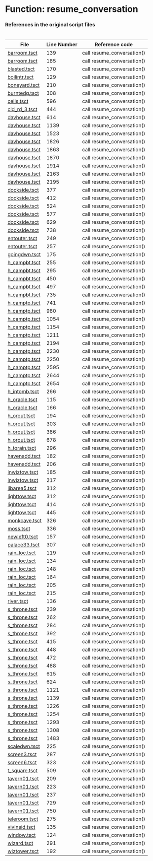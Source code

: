 # Function: resume_conversation
### References in the original script files

#

| File | Line Number | Reference code |
| --- | --- | --- |
| [barroom.tsct](../../../out/barroom.tsct#L139) | 139 | call resume_conversation() |
| [barroom.tsct](../../../out/barroom.tsct#L185) | 185 | call resume_conversation() |
| [blasted.tsct](../../../out/blasted.tsct#L170) | 170 | call resume_conversation() |
| [boilintr.tsct](../../../out/boilintr.tsct#L129) | 129 | call resume_conversation() |
| [boneyard.tsct](../../../out/boneyard.tsct#L210) | 210 | call resume_conversation() |
| [burntedg.tsct](../../../out/burntedg.tsct#L308) | 308 | call resume_conversation() |
| [cells.tsct](../../../out/cells.tsct#L596) | 596 | call resume_conversation() |
| [cld_rd_3.tsct](../../../out/cld_rd_3.tsct#L444) | 444 | call resume_conversation() |
| [davhouse.tsct](../../../out/davhouse.tsct#L614) | 614 | call resume_conversation() |
| [davhouse.tsct](../../../out/davhouse.tsct#L1139) | 1139 | call resume_conversation() |
| [davhouse.tsct](../../../out/davhouse.tsct#L1523) | 1523 | call resume_conversation() |
| [davhouse.tsct](../../../out/davhouse.tsct#L1826) | 1826 | call resume_conversation() |
| [davhouse.tsct](../../../out/davhouse.tsct#L1863) | 1863 | call resume_conversation() |
| [davhouse.tsct](../../../out/davhouse.tsct#L1870) | 1870 | call resume_conversation() |
| [davhouse.tsct](../../../out/davhouse.tsct#L1914) | 1914 | call resume_conversation() |
| [davhouse.tsct](../../../out/davhouse.tsct#L2163) | 2163 | call resume_conversation() |
| [davhouse.tsct](../../../out/davhouse.tsct#L2195) | 2195 | call resume_conversation() |
| [dockside.tsct](../../../out/dockside.tsct#L377) | 377 | call resume_conversation() |
| [dockside.tsct](../../../out/dockside.tsct#L412) | 412 | call resume_conversation() |
| [dockside.tsct](../../../out/dockside.tsct#L524) | 524 | call resume_conversation() |
| [dockside.tsct](../../../out/dockside.tsct#L577) | 577 | call resume_conversation() |
| [dockside.tsct](../../../out/dockside.tsct#L629) | 629 | call resume_conversation() |
| [dockside.tsct](../../../out/dockside.tsct#L738) | 738 | call resume_conversation() |
| [entouter.tsct](../../../out/entouter.tsct#L249) | 249 | call resume_conversation() |
| [entouter.tsct](../../../out/entouter.tsct#L257) | 257 | call resume_conversation() |
| [goingdwn.tsct](../../../out/goingdwn.tsct#L175) | 175 | call resume_conversation() |
| [h_campbt.tsct](../../../out/h_campbt.tsct#L255) | 255 | call resume_conversation() |
| [h_campbt.tsct](../../../out/h_campbt.tsct#L295) | 295 | call resume_conversation() |
| [h_campbt.tsct](../../../out/h_campbt.tsct#L450) | 450 | call resume_conversation() |
| [h_campbt.tsct](../../../out/h_campbt.tsct#L497) | 497 | call resume_conversation() |
| [h_campbt.tsct](../../../out/h_campbt.tsct#L735) | 735 | call resume_conversation() |
| [h_camptp.tsct](../../../out/h_camptp.tsct#L741) | 741 | call resume_conversation() |
| [h_camptp.tsct](../../../out/h_camptp.tsct#L980) | 980 | call resume_conversation() |
| [h_camptp.tsct](../../../out/h_camptp.tsct#L1054) | 1054 | call resume_conversation() |
| [h_camptp.tsct](../../../out/h_camptp.tsct#L1154) | 1154 | call resume_conversation() |
| [h_camptp.tsct](../../../out/h_camptp.tsct#L1211) | 1211 | call resume_conversation() |
| [h_camptp.tsct](../../../out/h_camptp.tsct#L2194) | 2194 | call resume_conversation() |
| [h_camptp.tsct](../../../out/h_camptp.tsct#L2230) | 2230 | call resume_conversation() |
| [h_camptp.tsct](../../../out/h_camptp.tsct#L2250) | 2250 | call resume_conversation() |
| [h_camptp.tsct](../../../out/h_camptp.tsct#L2595) | 2595 | call resume_conversation() |
| [h_camptp.tsct](../../../out/h_camptp.tsct#L2644) | 2644 | call resume_conversation() |
| [h_camptp.tsct](../../../out/h_camptp.tsct#L2654) | 2654 | call resume_conversation() |
| [h_intomb.tsct](../../../out/h_intomb.tsct#L266) | 266 | call resume_conversation() |
| [h_oracle.tsct](../../../out/h_oracle.tsct#L115) | 115 | call resume_conversation() |
| [h_oracle.tsct](../../../out/h_oracle.tsct#L166) | 166 | call resume_conversation() |
| [h_orout.tsct](../../../out/h_orout.tsct#L194) | 194 | call resume_conversation() |
| [h_orout.tsct](../../../out/h_orout.tsct#L303) | 303 | call resume_conversation() |
| [h_orout.tsct](../../../out/h_orout.tsct#L386) | 386 | call resume_conversation() |
| [h_orout.tsct](../../../out/h_orout.tsct#L678) | 678 | call resume_conversation() |
| [h_torain.tsct](../../../out/h_torain.tsct#L296) | 296 | call resume_conversation() |
| [havenadd.tsct](../../../out/havenadd.tsct#L182) | 182 | call resume_conversation() |
| [havenadd.tsct](../../../out/havenadd.tsct#L206) | 206 | call resume_conversation() |
| [inwiztow.tsct](../../../out/inwiztow.tsct#L185) | 185 | call resume_conversation() |
| [inwiztow.tsct](../../../out/inwiztow.tsct#L217) | 217 | call resume_conversation() |
| [libarea5.tsct](../../../out/libarea5.tsct#L312) | 312 | call resume_conversation() |
| [lighttow.tsct](../../../out/lighttow.tsct#L312) | 312 | call resume_conversation() |
| [lighttow.tsct](../../../out/lighttow.tsct#L414) | 414 | call resume_conversation() |
| [lighttow.tsct](../../../out/lighttow.tsct#L445) | 445 | call resume_conversation() |
| [monkcave.tsct](../../../out/monkcave.tsct#L326) | 326 | call resume_conversation() |
| [moss.tsct](../../../out/moss.tsct#L336) | 336 | call resume_conversation() |
| [newleft0.tsct](../../../out/newleft0.tsct#L157) | 157 | call resume_conversation() |
| [palace33.tsct](../../../out/palace33.tsct#L307) | 307 | call resume_conversation() |
| [rain_loc.tsct](../../../out/rain_loc.tsct#L119) | 119 | call resume_conversation() |
| [rain_loc.tsct](../../../out/rain_loc.tsct#L134) | 134 | call resume_conversation() |
| [rain_loc.tsct](../../../out/rain_loc.tsct#L148) | 148 | call resume_conversation() |
| [rain_loc.tsct](../../../out/rain_loc.tsct#L164) | 164 | call resume_conversation() |
| [rain_loc.tsct](../../../out/rain_loc.tsct#L205) | 205 | call resume_conversation() |
| [rain_loc.tsct](../../../out/rain_loc.tsct#L215) | 215 | call resume_conversation() |
| [river.tsct](../../../out/river.tsct#L136) | 136 | call resume_conversation() |
| [s_throne.tsct](../../../out/s_throne.tsct#L239) | 239 | call resume_conversation() |
| [s_throne.tsct](../../../out/s_throne.tsct#L262) | 262 | call resume_conversation() |
| [s_throne.tsct](../../../out/s_throne.tsct#L284) | 284 | call resume_conversation() |
| [s_throne.tsct](../../../out/s_throne.tsct#L392) | 392 | call resume_conversation() |
| [s_throne.tsct](../../../out/s_throne.tsct#L415) | 415 | call resume_conversation() |
| [s_throne.tsct](../../../out/s_throne.tsct#L448) | 448 | call resume_conversation() |
| [s_throne.tsct](../../../out/s_throne.tsct#L472) | 472 | call resume_conversation() |
| [s_throne.tsct](../../../out/s_throne.tsct#L488) | 488 | call resume_conversation() |
| [s_throne.tsct](../../../out/s_throne.tsct#L615) | 615 | call resume_conversation() |
| [s_throne.tsct](../../../out/s_throne.tsct#L624) | 624 | call resume_conversation() |
| [s_throne.tsct](../../../out/s_throne.tsct#L1121) | 1121 | call resume_conversation() |
| [s_throne.tsct](../../../out/s_throne.tsct#L1139) | 1139 | call resume_conversation() |
| [s_throne.tsct](../../../out/s_throne.tsct#L1226) | 1226 | call resume_conversation() |
| [s_throne.tsct](../../../out/s_throne.tsct#L1254) | 1254 | call resume_conversation() |
| [s_throne.tsct](../../../out/s_throne.tsct#L1293) | 1293 | call resume_conversation() |
| [s_throne.tsct](../../../out/s_throne.tsct#L1308) | 1308 | call resume_conversation() |
| [s_throne.tsct](../../../out/s_throne.tsct#L1483) | 1483 | call resume_conversation() |
| [scaledwn.tsct](../../../out/scaledwn.tsct#L225) | 225 | call resume_conversation() |
| [screen3.tsct](../../../out/screen3.tsct#L287) | 287 | call resume_conversation() |
| [screen6.tsct](../../../out/screen6.tsct#L323) | 323 | call resume_conversation() |
| [t_square.tsct](../../../out/t_square.tsct#L509) | 509 | call resume_conversation() |
| [tavern01.tsct](../../../out/tavern01.tsct#L209) | 209 | call resume_conversation() |
| [tavern01.tsct](../../../out/tavern01.tsct#L223) | 223 | call resume_conversation() |
| [tavern01.tsct](../../../out/tavern01.tsct#L237) | 237 | call resume_conversation() |
| [tavern01.tsct](../../../out/tavern01.tsct#L729) | 729 | call resume_conversation() |
| [tavern01.tsct](../../../out/tavern01.tsct#L750) | 750 | call resume_conversation() |
| [teleroom.tsct](../../../out/teleroom.tsct#L275) | 275 | call resume_conversation() |
| [vivinsid.tsct](../../../out/vivinsid.tsct#L135) | 135 | call resume_conversation() |
| [window.tsct](../../../out/window.tsct#L124) | 124 | call resume_conversation() |
| [wizard.tsct](../../../out/wizard.tsct#L291) | 291 | call resume_conversation() |
| [wiztower.tsct](../../../out/wiztower.tsct#L192) | 192 | call resume_conversation() |

